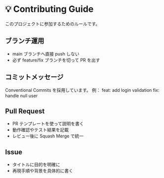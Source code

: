 # 💡 Contributing Guide

このプロジェクトに参加するためのルールです。

## ブランチ運用

- main ブランチへ直接 push しない
- 必ず feature/fix ブランチを切って PR を出す

## コミットメッセージ

Conventional Commits を採用しています。
例：
feat: add login validation
fix: handle null user

## Pull Request

- PR テンプレートを使って説明を書く
- 動作確認やテスト結果を記載
- レビュー後に Squash Merge で統一

## Issue

- タイトルに目的を明確に
- 再現手順や背景を具体的に書く
